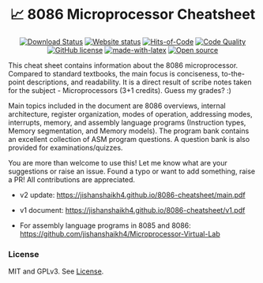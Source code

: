 <div align="center">

# :chart_with_upwards_trend: 8086 Microprocessor Cheatsheet

[![Download Status](https://img.shields.io/badge/PDF-Available-brightgreen.svg)](https://jishanshaikh4.github.io/8086-cheatsheet/main.pdf)
[![Website status](https://img.shields.io/badge/Website-UP-brightgreen.svg)](https://jishanshaikh4.github.io/8086-cheatsheet/main.pdf)
[![Hits-of-Code](https://hitsofcode.com/github/jishanshaikh4/8086-cheatsheet)](https://hitsofcode.com/github/jishanshaikh4/8086-cheatsheet/view)
[![Code Quality](https://www.codefactor.io/Content/badges/APlus.svg)](https://www.codefactor.io/repository/github/jishanshaikh4/8086-cheatsheet)
[![GitHub license](https://shields.io/badge/license-GPL-blue)](https://github.com/jishanshaikh4/8086-cheatsheet/blob/master/LICENSE)
[![made-with-latex](https://img.shields.io/badge/Made%20with-LaTeX-blueviolet.svg)](https://www.latex-project.org/)
[![Open source](https://img.shields.io/badge/Open_Source-💕-white.svg)](https://github.com/jishanshaikh4/)

</div>

This cheat sheet contains information about the 8086 microprocessor. Compared to standard textbooks, the main focus is conciseness, to-the-point descriptions, and readability. It is a direct result of scribe notes taken for the subject - Microprocessors (3+1 credits). Guess my grades? :)

Main topics included in the document are 8086 overviews, internal architecture, register organization, modes of operation, addressing modes, interrupts, memory, and assembly language programs (Instruction types, Memory segmentation, and Memory models). The program bank contains an excellent collection of ASM program questions. A question bank is also provided for examinations/quizzes.

You are more than welcome to use this! Let me know what are your suggestions or raise an issue. Found a typo or want to add something, raise a PR! All contributions are appreciated.

- v2 update: https://jishanshaikh4.github.io/8086-cheatsheet/main.pdf

- v1 document: https://jishanshaikh4.github.io/8086-cheatsheet/v1.pdf

- For assembly language programs in 8085 and 8086: https://github.com/jishanshaikh4/Microprocessor-Virtual-Lab

### License

MIT and GPLv3. See [License](https://github.com/jishanshaikh4/8086-cheatsheet/blob/master/LICENSE).
